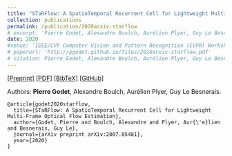 ```yaml
---
title: "STaRFlow: A SpatioTemporal Recurrent Cell for Lightweight Multi-Frame Optical Flow Estimation"
collection: publications
permalink: /publication/2020arxiv-starflow
# excerpt: 'Pierre Godet, Alexandre Boulch, Aurélien Plyer, Guy Le Besnerais.'
date: 2020
#venue: 'IEEE/CVF Computer Vision and Pattern Recognition (CVPR) Workshops (Best Student Paper Award)'
# paperurl: 'http://pgodet.github.io/files/2020arxiv-starflow.pdf'
# citation: Pierre Godet, Alexandre Boulch, Aurélien Plyer, Guy Le Besnerais
---
```


[[Preprint]](https://arxiv.org/pdf/2007.05481.pdf) [[PDF]](http://pgodet.github.io/files/2020arxiv-starflow.pdf) [[BibTeX]](http://pgodet.github.io/files/godet2020starflow.bib) [[GitHub]](https://github.com/pgodet/star_flow)

Authors: **Pierre Godet**, Alexandre Boulch, Aurélien Plyer, Guy Le Besnerais.

```
@article{godet2020starflow,
  title={STaRFlow: A SpatioTemporal Recurrent Cell for Lightweight Multi-Frame Optical Flow Estimation},
  author={Godet, Pierre and Boulch, Alexandre and Plyer, Aur{\'e}lien and Besnerais, Guy Le},
  journal={arXiv preprint arXiv:2007.05481},
  year={2020}
}
```

